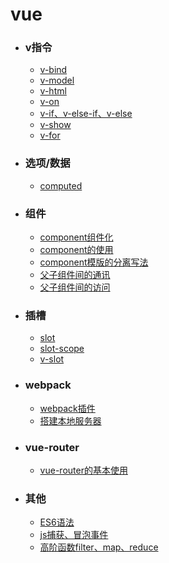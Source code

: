 # vue
- ### v指令
  - [v-bind](v/v-bind.md)
  - [v-model](v/v-model.md)
  - [v-html](v/v-html.md)
  - [v-on](v/v-on.md)
  - [v-if、v-else-if、v-else](v/v-if.md)
  - [v-show](v/v-show.md)
  - [v-for](v/v-for.md)

- ### 选项/数据
  - [computed](v/computed.md)
- ### 组件
  - [component组件化](v/component组件化.md)
  - [component的使用](v/component的使用.md)
  - [component模版的分离写法](v/component分离写法.md)
  - [父子组件间的通讯](v/父子组件的通信.md)
  - [父子组件间的访问](v/父子组件的访问.md)
- ### 插槽
  - [slot](v/slot.md)
  - [slot-scope](v/slot-scope.md)
  - [v-slot](v/v-slot.md)
- ### webpack  
  - [webpack插件](v/webpack插件.md)
  - [搭建本地服务器](v/搭建本地服务器.md)
- ### vue-router
  - [vue-router的基本使用](v/vue-router.md)
- ### 其他
  - [ES6语法](v/ES6.md)
  - [js捕获、冒泡事件](v/jsBubble.md)
  - [高阶函数filter、map、reduce](v/高阶函数.md)